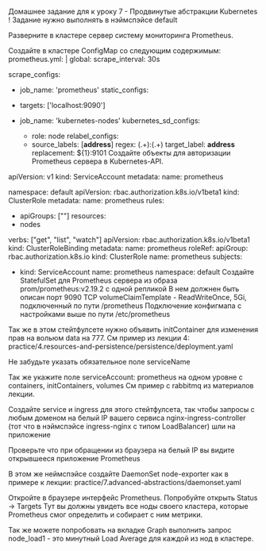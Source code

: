 Домашнее задание для к уроку 7 - Продвинутые абстракции Kubernetes
! Задание нужно выполнять в нэймспэйсе default

Разверните в кластере сервер системy мониторинга Prometheus.

Создайте в кластере ConfigMap со следующим содержимым:
prometheus.yml: |
global:
scrape_interval: 30s

scrape_configs:
- job_name: 'prometheus'
static_configs:
- targets: ['localhost:9090']

- job_name: 'kubernetes-nodes'
  kubernetes_sd_configs:
  - role: node
  relabel_configs:
  - source_labels: [__address__]
    regex: (.+):(.+)
    target_label: __address__
    replacement: ${1}:9101
Создайте объекты для авторизации Prometheus сервера в Kubernetes-API.

apiVersion: v1
kind: ServiceAccount
metadata:
name: prometheus

namespace: default
apiVersion: rbac.authorization.k8s.io/v1beta1
kind: ClusterRole
metadata:
name: prometheus
rules:
- apiGroups: [""]
resources:
- nodes

verbs: ["get", "list", "watch"]
apiVersion: rbac.authorization.k8s.io/v1beta1
kind: ClusterRoleBinding
metadata:
name: prometheus
roleRef:
apiGroup: rbac.authorization.k8s.io
kind: ClusterRole
name: prometheus
subjects:
- kind: ServiceAccount
name: prometheus
namespace: default
Создайте StatefulSet для Prometheus сервера из образа prom/prometheus:v2.19.2 с одной репликой
В нем должнен быть описан порт 9090 TCP volumeClaimTemplate - ReadWriteOnce, 5Gi, подключенный по пути /prometheus Подключение конфигмапа с настройками выше по пути /etc/prometheus

Так же в этом стейтфулсете нужно объявить initContainer для изменения прав на вольюм data на 777. См пример из лекции 4: practice/4.resources-and-persistence/persistence/deployment.yaml

Не забудьте указать обязательное поле serviceName

Так же укажите поле serviceAccount: prometheus на одном уровне с containers, initContainers, volumes См пример с rabbitmq из материалов лекции.

Создайте service и ingress для этого стейтфулсета, так чтобы запросы с любым доменом на белый IP вашего сервиса nginx-ingress-controller (тот что в нэймспэйсе ingress-nginx с типом LoadBalancer) шли на приложение

Проверьте что при обращении из браузера на белый IP вы видите открывшееся приложение Prometheus

В этом же неймспэйсе создайте DaemonSet node-exporter как в примере к лекции: practice/7.advanced-abstractions/daemonset.yaml

Откройте в браузере интерфейс Prometheus. Попробуйте открыть Status -> Targets Тут вы должны увидеть все ноды своего кластера, которые Prometheus смог определить и собирает с ним метрики.

Так же можете попробовать на вкладке Graph выполнить запрос node_load1 - это минутный Load Average для каждой из нод в кластере.
